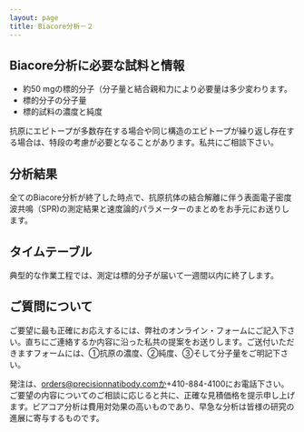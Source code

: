 ```yaml
---
layout: page
title: Biacore分析－２
---
```

Biacore分析に必要な試料と情報
--------------------------

* 約50 mgの標的分子（分子量と結合親和力により必要量は多少変わります。
* 標的分子の分子量
* 標的試料の濃度と純度

抗原にエピトープが多数存在する場合や同じ構造のエピトープが繰り返し存在する場合は、特段の考慮が必要となることがあります。私共にご相談下さい。

分析結果
-------
全てのBiacore分析が終了した時点で、抗原抗体の結合解離に伴う表面電子密度波共鳴（SPR)の測定結果と速度論的パラメーターのまとめをお手元にお送りします。

タイムテーブル
------------
典型的な作業工程では、測定は標的分子が届いて一週間以内に終了します。

ご質問について
------------
ご要望に最も正確にお応えするには、弊社のオンライン・フォームにご記入下さい。直ちにご連絡するか内容に沿った私共の提案をお送りします。ご送付いただきますフォームには、①抗原の濃度、②純度、③そして分子量をご明記下さい。

発注は、orders@precisionnatibody.comか+410-884-4100にお電話下さい。ご要望の内容についてのご相談に応じると共に、正確な見積価格を提示申し上げます。ビアコア分析は費用対効果の高いものであり、早急な分析は皆様の研究の進展に寄与するものです。